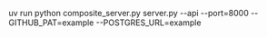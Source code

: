 uv run python composite_server.py server.py --api --port=8000 --GITHUB_PAT=example --POSTGRES_URL=example